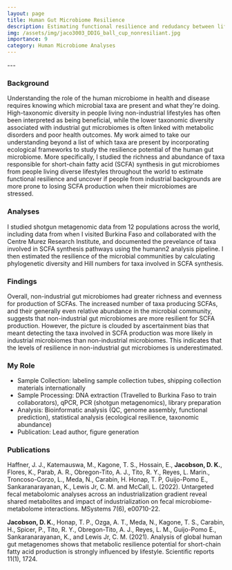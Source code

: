 ```yaml
---
layout: page
title: Human Gut Microbiome Resilience
description: Estimating functional resilience and redudancy between lifestyles
img: /assets/img/jaco3003_DDIG_ball_cup_nonresiliant.jpg
importance: 9
category: Human Microbiome Analyses
---
```

<div class="row">
    <div class="col-sm mt-3 mt-md-0">
        <img class="img-fluid rounded z-depth-1" src="{{ '/assets/img/scfa.jpg' | relative_url }}" alt="" title="example image"/>
    </div>
</div>
---

### Background

Understanding the role of the human microbiome in health and disease requires knowing which microbial taxa are present and what they're doing. High-taxonomic diversity in people living non-industrial lifestyles has often been interpreted as being beneficial, while the lower taxonomic diversity associated with industrial gut microbiomes is often linked with metabolic disorders and poor health outcomes. My work aimed to take our understanding beyond a list of which taxa are present by incorporating ecological frameworks to study the resilience potential of the human gut microbiome. More specifically, I studied the richness and abundance of taxa responsible for short-chain fatty acid (SCFA) synthesis in gut microbiomes from people living diverse lifestyles throughout the world to estimate functional resilience and uncover if people from industrial backgrounds are more prone to losing SCFA production when their microbiomes are stressed.

### Analyses
I studied shotgun metagenomic data from 12 populations across the world, including data from when I visited Burkina Faso and collaborated with the Centre Murez Research Institute, and documented the prevelance of taxa involved in SCFA synthesis pathways using the humann2 analysis pipeline. I then estimated the resilience of the microbial communities by calculating phylogenetic diversity and Hill numbers for taxa involved in SCFA synthesis. 

### Findings 
Overall, non-industrial gut microbiomes had greater richness and evenness for production of SCFAs. The increased number of taxa producing SCFAs, and their generally even relative abundance in the microbial community, suggests that non-industrial gut microbiomes are more resilient for SCFA production. However, the picture is clouded by ascertainment bias that meant detecting the taxa involved in SCFA production was more likely in industrial microbiomes than non-industrial microbiomes. This indicates that the levels of resilience in non-industrial gut microbiomes is underestimated.

### My Role
- Sample Collection: labeling sample collection tubes, shipping collection materials internationally
- Sample Processing: DNA extraction (Travelled to Burkina Faso to train collaborators), qPCR, PCR (shotgun metagenomics), library preparation
- Analysis: Bioinformatic analysis (QC, genome assembly, functional prediction), statistical analysis (ecological resilience, taxonomic abundance)
- Publication: Lead author, figure generation


### Publications

Haffner, J. J., Katemauswa, M., Kagone, T. S., Hossain, E., **Jacobson, D. K.**, Flores, K., Parab, A. R., Obregon-Tito, A. J., Tito, R. Y.,
Reyes, L. Marin., Troncoso-Corzo, L., Meda, N., Carabin, H. Honap, T. P, Guijo-Pomo E., Sankaranarayanan, K., Lewis Jr, C. M. and
McCall, L. (2022). Untargeted fecal metabolomic analyses across an industrialization gradient reveal shared metabolites and
impact of industrialization on fecal microbiome-metabolome interactions. MSystems 7(6), e00710-22.

**Jacobson, D. K.**, Honap, T. P., Ozga, A. T., Meda, N., Kagone, T. S., Carabin, H., Spicer, P., Tito, R. Y., Obregon-Tito, A. J., Reyes, L. M.,
Guijo-Pomo E., Sankaranarayanan, K., and Lewis Jr, C. M. (2021). Analysis of global human gut metagenomes shows that metabolic
resilience potential for short-chain fatty acid production is strongly influenced by lifestyle. Scientific reports 11(1), 1724.